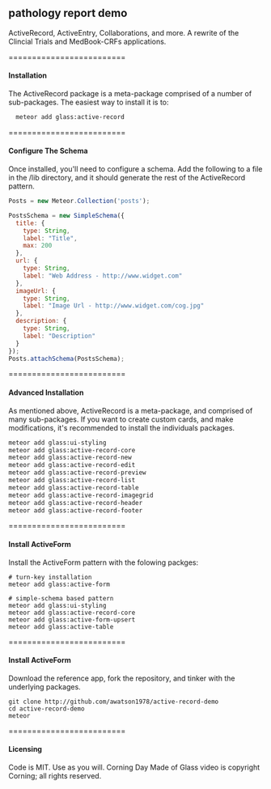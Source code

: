 ## pathology report demo

ActiveRecord, ActiveEntry, Collaborations, and more.  A rewrite of the Clincial Trials and MedBook-CRFs applications.


=========================
#### Installation  
The ActiveRecord package is a meta-package comprised of a number of sub-packages.  The easiest way to install it is to:

````sh
  meteor add glass:active-record
````

=========================
#### Configure The Schema

Once installed, you'll need to configure a schema. Add the following to a file in the /lib directory, and it should generate the rest of the ActiveRecord pattern.

````js
Posts = new Meteor.Collection('posts');

PostsSchema = new SimpleSchema({
  title: {
    type: String,
    label: "Title",
    max: 200
  },
  url: {
    type: String,
    label: "Web Address - http://www.widget.com"
  },
  imageUrl: {
    type: String,
    label: "Image Url - http://www.widget.com/cog.jpg"
  },
  description: {
    type: String,
    label: "Description"
  }
});
Posts.attachSchema(PostsSchema);
````

=========================
#### Advanced Installation

As mentioned above, ActiveRecord is a meta-package, and comprised of many sub-packages. If you want to create custom cards, and make modifications, it's recommended to install the individuals packages.

````sh
meteor add glass:ui-styling
meteor add glass:active-record-core
meteor add glass:active-record-new
meteor add glass:active-record-edit
meteor add glass:active-record-preview
meteor add glass:active-record-list
meteor add glass:active-record-table
meteor add glass:active-record-imagegrid
meteor add glass:active-record-header
meteor add glass:active-record-footer
````

=========================
#### Install ActiveForm

Install the ActiveForm pattern with the folowing packges:

````
# turn-key installation
meteor add glass:active-form

# simple-schema based pattern
meteor add glass:ui-styling
meteor add glass:active-record-core
meteor add glass:active-form-upsert
meteor add glass:active-table
````

=========================
#### Install ActiveForm

Download the reference app, fork the repository, and tinker with the underlying packages.

````
git clone http://github.com/awatson1978/active-record-demo
cd active-record-demo
meteor
````

=========================
#### Licensing  

Code is MIT.  Use as you will.
Corning Day Made of Glass video is copyright Corning; all rights reserved.
